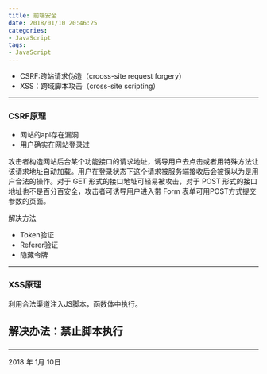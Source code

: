 ```yaml
---
title: 前端安全
date: 2018/01/10 20:46:25
categories:
- JavaScript
tags:
- JavaScript
---
```


- CSRF:跨站请求伪造（crooss-site request forgery）
- XSS：跨域脚本攻击（cross-site scripting）
<!-- more -->

------

### CSRF原理

- 网站的api存在漏洞
- 用户确实在网站登录过

攻击者构造网站后台某个功能接口的请求地址，诱导用户去点击或者用特殊方法让该请求地址自动加载。用户在登录状态下这个请求被服务端接收后会被误以为是用户合法的操作。对于 GET 形式的接口地址可轻易被攻击，对于 POST 形式的接口地址也不是百分百安全，攻击者可诱导用户进入带 Form 表单可用POST方式提交参数的页面。

解决方法
- Token验证
- Referer验证
- 隐藏令牌

---

### XSS原理

利用合法渠道注入JS脚本，函数体中执行。

解决办法：禁止脚本执行
---



###



------


2018 年 1月 10日
